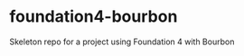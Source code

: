 foundation4-bourbon
===================

Skeleton repo for a project using Foundation 4 with Bourbon
